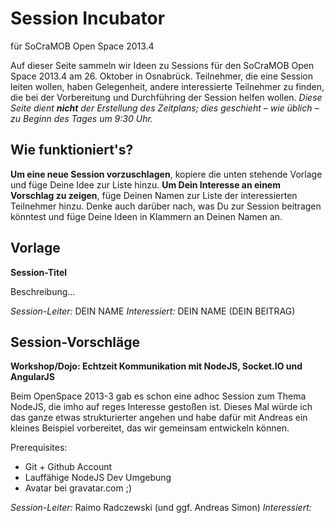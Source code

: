 # Session Incubator
für SoCraMOB Open Space 2013.4

Auf dieser Seite sammeln wir Ideen zu Sessions für den SoCraMOB Open Space 2013.4 am 26. Oktober in Osnabrück. Teilnehmer, die eine Session leiten wollen, haben Gelegenheit, andere interessierte Teilnehmer zu finden, die bei der Vorbereitung und Durchführing der Session helfen wollen.
*Diese Seite dient **nicht** der Erstellung des Zeitplans; dies geschieht – wie üblich – zu Beginn des Tages um 9:30 Uhr.*

## Wie funktioniert's?
**Um eine neue Session vorzuschlagen**, kopiere die unten stehende Vorlage und füge Deine Idee zur Liste hinzu.
**Um Dein Interesse an einem Vorschlag zu zeigen**, füge Deinen Namen zur Liste der interessierten Teilnehmer hinzu. Denke auch darüber nach, was Du zur Session beitragen könntest und füge Deine Ideen in Klammern an Deinen Namen an.

## Vorlage
**Session-Titel**

Beschreibung...

*Session-Leiter:* DEIN NAME
*Interessiert:* DEIN NAME (DEIN BEITRAG)

## Session-Vorschläge

**Workshop/Dojo: Echtzeit Kommunikation mit NodeJS, Socket.IO und AngularJS**

Beim OpenSpace 2013-3 gab es schon eine adhoc Session zum Thema NodeJS, die imho auf reges Interesse gestoßen ist. Dieses Mal würde ich das ganze etwas strukturierter angehen und habe dafür mit Andreas ein kleines Beispiel vorbereitet, das wir gemeinsam entwickeln können.

Prerequisites:
- Git + Github Account
- Lauffähige NodeJS Dev Umgebung
- Avatar bei gravatar.com ;)

*Session-Leiter:* Raimo Radczewski (und ggf. Andreas Simon)
*Interessiert:* 
